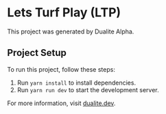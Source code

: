 # Lets Turf Play (LTP)

This project was generated by Dualite Alpha.

## Project Setup

To run this project, follow these steps:

1.  Run `yarn install` to install dependencies.
2.  Run `yarn run dev` to start the development server.

For more information, visit [dualite.dev](https://dualite.dev).
